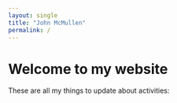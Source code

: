 ```yaml
---
layout: single
title: "John McMullen"
permalink: /
---
```


# Welcome to my website

These are all my things to update about activities:
